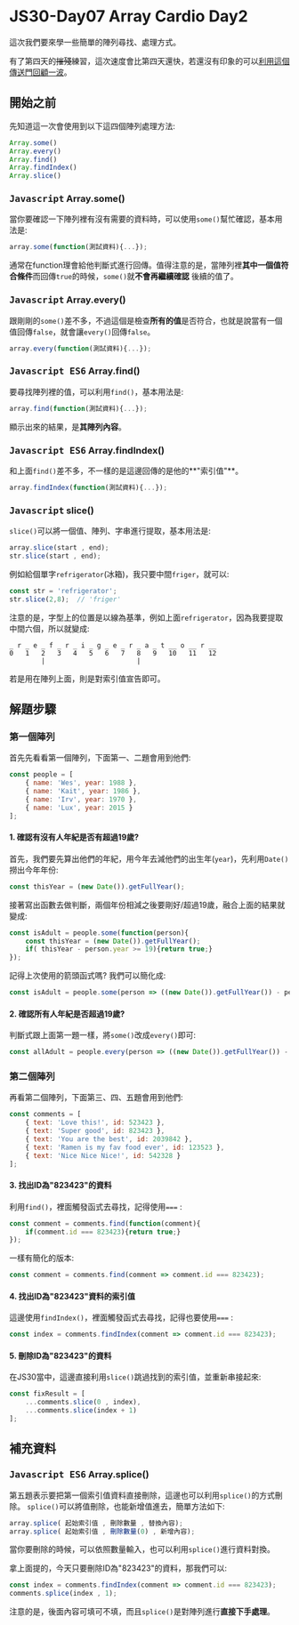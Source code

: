 # JS30-Day07 Array Cardio Day2

這次我們要來學一些簡單的陣列尋找、處理方式。

有了第四天的~~摧殘~~練習，這次速度會比第四天還快，若還沒有印象的可以[利用這個傳送門回顧一波](https://github.com/kagami91582/javascript30/tree/master/Day04-Array%20Cardio%20Day1)。

## 開始之前

先知道這一次會使用到以下這四個陣列處理方法:

```javascript
Array.some()      
Array.every()     
Array.find()      
Array.findIndex() 
Array.slice()
```

### <kbd>Javascript</kbd> Array.some()

當你要確認一下陣列裡有沒有需要的資料時，可以使用`some()`幫忙確認，基本用法是:

```javascript
array.some(function(測試資料){...});
```

通常在function理會給他判斷式進行回傳。值得注意的是，當陣列裡**其中一個值符合條件**而回傳`true`的時候，`some()`就**不會再繼續確認**
後續的值了。

### <kbd>Javascript</kbd> Array.every()
跟剛剛的`some()`差不多，不過這個是檢查**所有的值**是否符合，也就是說當有一個值回傳`false`，就會讓`every()`回傳`false`。

```javascript
array.every(function(測試資料){...});
```

### <kbd>Javascript ES6</kbd> Array.find()

要尋找陣列裡的值，可以利用`find()`，基本用法是:

```javascript
array.find(function(測試資料){...});
```

顯示出來的結果，是**其陣列內容**。

### <kbd>Javascript ES6</kbd> Array.findIndex()

和上面`find()`差不多，不一樣的是這邊回傳的是他的**"索引值"**。

```javascript
array.findIndex(function(測試資料){...});
```

### <kbd>Javascript</kbd> slice()
`slice()`可以將一個值、陣列、字串進行提取，基本用法是:

```javascript
array.slice(start , end);
str.slice(start , end);
```

例如給個單字`refrigerator`(冰箱)，我只要中間`friger`，就可以:

```javascript
const str = 'refrigerator';
str.slice(2,8);  // 'friger'
```

注意的是，字型上的位置是以線為基準，例如上面`refrigerator`，因為我要提取中間六個，所以就變成:
```
_ r _ e _ f _ r _ i _ g _ e _ r _ a _ t __ o __ r __
0   1   2   3   4   5   6   7   8   9   10   11   12
        |                       |
```

若是用在陣列上面，則是對索引值宣告即可。


## 解題步驟

### 第一個陣列

首先先看看第一個陣列，下面第一、二題會用到他們:

```javascript
const people = [
    { name: 'Wes', year: 1988 },
    { name: 'Kait', year: 1986 },
    { name: 'Irv', year: 1970 },
    { name: 'Lux', year: 2015 }
];
```

#### 1. 確認有沒有人年紀是否有超過19歲?

首先，我們要先算出他們的年紀，用今年去減他們的出生年(`year`)，先利用`Date()`撈出今年年份:

```javascript
const thisYear = (new Date()).getFullYear();
```

接著寫出函數去做判斷，兩個年份相減之後要剛好/超過19歲，融合上面的結果就變成:

```javascript
const isAdult = people.some(function(person){
    const thisYear = (new Date()).getFullYear();
    if( thisYear - person.year >= 19){return true;}
});
```

記得上次使用的箭頭函式嗎? 我們可以簡化成:

```javascript
const isAdult = people.some(person => ((new Date()).getFullYear()) - person.year >= 19);
```

#### 2. 確認所有人年紀是否超過19歲?

判斷式跟上面第一題一樣，將`some()`改成`every()`即可:

```javascript
const allAdult = people.every(person => ((new Date()).getFullYear()) - person.year >= 19);
```

### 第二個陣列

再看第二個陣列，下面第三、四、五題會用到他們:

```javascript
const comments = [
    { text: 'Love this!', id: 523423 },
    { text: 'Super good', id: 823423 },
    { text: 'You are the best', id: 2039842 },
    { text: 'Ramen is my fav food ever', id: 123523 },
    { text: 'Nice Nice Nice!', id: 542328 }
];
```

#### 3. 找出ID為"823423"的資料

利用`find()`，裡面觸發函式去尋找，記得使用`===` :

```javascript
const comment = comments.find(function(comment){
    if(comment.id === 823423){return true;}
});
```

一樣有簡化的版本:

```javascript
const comment = comments.find(comment => comment.id === 823423);
```

#### 4. 找出ID為"823423"資料的索引值

這邊使用`findIndex()`，裡面觸發函式去尋找，記得也要使用`===` :

```javascript
const index = comments.findIndex(comment => comment.id === 823423);
```

#### 5. 刪除ID為"823423"的資料

在JS30當中，這邊直接利用`slice()`跳過找到的索引值，並重新串接起來:

```javascript
const fixResult = [
    ...comments.slice(0 , index),
    ...comments.slice(index + 1)
];
```

## 補充資料

### <kbd>Javascript ES6</kbd> Array.splice()

第五題表示要把第一個索引值資料直接刪除，這邊也可以利用`splice()`的方式刪除。
`splice()`可以將值刪除，也能新增值進去，簡單方法如下:

```javascript
array.splice( 起始索引值 , 刪除數量 , 替換內容);
array.splice( 起始索引值 , 刪除數量(0) , 新增內容);
```

當你要刪除的時候，可以依照數量輸入，也可以利用`splice()`進行資料對換。

拿上面提的，今天只要刪除ID為"823423"的資料，那我們可以:

```javascript
const index = comments.findIndex(comment => comment.id === 823423);
comments.splice(index , 1);
```

注意的是，後面內容可填可不填，而且`splice()`是對陣列進行**直接下手處理**。